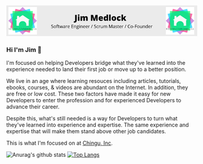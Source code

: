![Jim Medlock Banner](https://github.com/jdmedlock/jdmedlock/blob/master/assets/Jdmedlock_Banner.png)

### Hi I'm Jim 👋

I'm focused on helping Developers bridge what they've learned into the 
experience needed to land their first job or move up to a better position.

We live in an age where learning resouces including articles, tutorials, 
ebooks, courses, & videos are abundant on the Internet. In addition,
they are free or low cost. These two factors have made it easy for new 
Developers to enter the profession and for experienced Developers to 
advance their career.

Despite this, what's still needed is a way for Developers to turn what they've 
learned into experience and expertise. The same experience and expertise
that will make them stand above other job candidates.

This is what I'm focused on at [Chingu, Inc](https://chingu.io).

![Anurag's github stats](https://github-readme-stats.vercel.app/api?username=jdmedlock&count_private=true&show_icons=true&theme=radical)
[![Top Langs](https://github-readme-stats.vercel.app/api/top-langs/?username=jdmedlock&layout=compact&count_private=true&show_icons=true&theme=radical)](https://github.com/anuraghazra/github-readme-stats)
